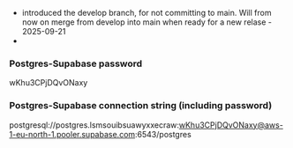 - introduced the develop branch, for not committing to main. Will from now on merge
  from develop into main when ready for a new relase - 2025-09-21
- 

### Postgres-Supabase password
wKhu3CPjDQvONaxy

### Postgres-Supabase connection string (including password)
postgresql://postgres.lsmsouibsuawyxxecraw:wKhu3CPjDQvONaxy@aws-1-eu-north-1.pooler.supabase.com:6543/postgres



